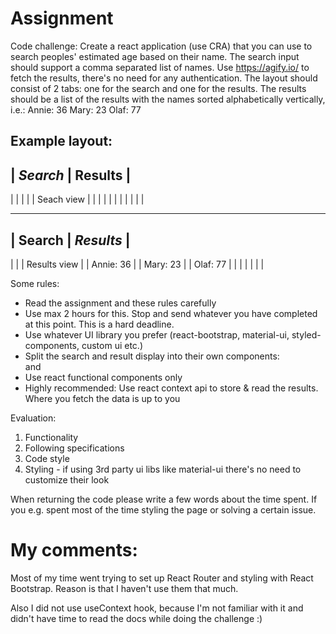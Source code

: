 # Assignment
Code challenge:
Create a react application (use CRA) that you can use to search peoples' estimated age based on their name. The search input
should support a comma separated list of names. Use https://agify.io/ to fetch the results,
there's no need for any authentication. 
The layout should consist of 2 tabs: one for the search and one for the results. 
The results should be a list of the results with the names sorted alphabetically vertically, i.e.:
Annie: 36
Mary: 23
Olaf: 77


Example layout:
----------------------
| *Search* | Results |
---------------------------------------
|                                     |
|                                     |
|          Seach view                 |
|                                     |
|                                     |
|                                     |
|                                     |
|                                     |

----------------------
| Search | *Results* |
---------------------------------------
|                                     |
|          Results view               |
|    Annie: 36                        |
|    Mary: 23                         |
|    Olaf: 77                         |
|                                     |
|                                     |
|                                     |



Some rules:
* Read the assignment and these rules carefully
* Use max 2 hours for this. Stop and send whatever you have completed at this point. This is a hard deadline.
* Use whatever UI library you prefer (react-bootstrap, material-ui, styled-components, custom ui etc.)
* Split the search and result display into their own components: <Search> and <Results>
* Use react functional components only
* Highly recommended: Use react context api to store & read the results. Where you fetch the data is up to you

Evaluation:
1. Functionality
2. Following specifications
3. Code style
4. Styling - if using 3rd party ui libs like material-ui there's no need to customize their look

When returning the code please write a few words about the time spent. If you e.g. spent most of
the time styling the page or solving a certain issue. 


# My comments:
Most of my time went trying to set up React Router and styling with React Bootstrap. Reason is that I haven't use them that much.

Also I did not use useContext hook, because I'm not familiar with it and didn't have time to read the docs while doing the challenge :)

